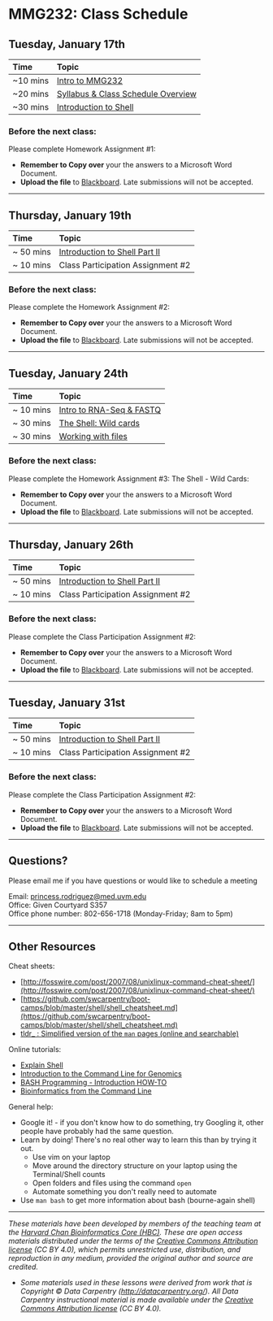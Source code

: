 # MMG232: Class Schedule 

## Tuesday, January 17th 

| Time |  Topic  | 
|:-----------|:----------|
| ~10 mins |  [Intro to MMG232](../lectures/Intro_to_workshop.pdf) | 
| ~20 mins | [Syllabus & Class Schedule Overview](https://bb.uvm.edu/)| 
| ~30 mins | [Introduction to Shell](../lessons/01_week1_mmg232.md) | 


### Before the next class:

Please complete Homework Assignment #1:
   * **Remember to Copy over** your the answers to a Microsoft Word Document. 
   * **Upload the file** to [Blackboard](https://bb.uvm.edu/). Late submissions will not be accepted. 


***

## Thursday, January 19th 

| Time |  Topic  | 
|:-----------|:----------|
| ~ 50 mins |  [Introduction to Shell Part II ](../lessons/01_week1_part2_mmg232.md) |
| ~ 10 mins |  Class Participation Assignment #2  |

### Before the next class:

Please complete the Homework Assignment #2:
   * **Remember to Copy over** your the answers to a Microsoft Word Document. 
  * **Upload the file** to [Blackboard](https://bb.uvm.edu/). Late submissions will not be accepted. 


***

## Tuesday, January 24th 

| Time |  Topic  | 
|:-----------|:----------|
| ~ 10 mins |  [Intro to RNA-Seq & FASTQ](../lectures/Intro_to_workshop.pdf) | 
| ~ 30 mins |  [The Shell: Wild cards](../lessons/02_week2_mmg232_wildcards_shortcuts.md) |
| ~ 30 mins |  [Working with files](../lessons/02_week2_mmg232_working_with_files.md) |

### Before the next class:

Please complete the Homework Assignment #3: The Shell - Wild Cards:
   * **Remember to Copy over** your the answers to a Microsoft Word Document. 
  * **Upload the file** to [Blackboard](https://bb.uvm.edu/). Late submissions will not be accepted. 

*** 

## Thursday, January 26th 

| Time |  Topic  | 
|:-----------|:----------|
| ~ 50 mins |  [Introduction to Shell Part II ](../lessons/01_week1_part1_mmg232.md) |
| ~ 10 mins |  Class Participation Assignment #2  |

### Before the next class:

Please complete the Class Participation Assignment #2:
   * **Remember to Copy over** your the answers to a Microsoft Word Document. 
  * **Upload the file** to [Blackboard](https://bb.uvm.edu/). Late submissions will not be accepted.
***

## Tuesday, January 31st 

| Time |  Topic  | 
|:-----------|:----------|
| ~ 50 mins |  [Introduction to Shell Part II ](../lessons/01_week1_part1_mmg232.md) |
| ~ 10 mins |  Class Participation Assignment #2  |

### Before the next class:

Please complete the Class Participation Assignment #2:
   * **Remember to Copy over** your the answers to a Microsoft Word Document. 
  * **Upload the file** to [Blackboard](https://bb.uvm.edu/). Late submissions will not be accepted.
***

## Questions?
Please email me if you have questions or would like to schedule a meeting  

Email: princess.rodriguez@med.uvm.edu  
Office: Given Courtyard S357  
Office phone number: 802-656-1718 (Monday-Friday; 8am to 5pm)

*** 
## Other Resources

Cheat sheets:
* [http://fosswire.com/post/2007/08/unixlinux-command-cheat-sheet/](http://fosswire.com/post/2007/08/unixlinux-command-cheat-sheet/)
* [https://github.com/swcarpentry/boot-camps/blob/master/shell/shell_cheatsheet.md](https://github.com/swcarpentry/boot-camps/blob/master/shell/shell_cheatsheet.md)
* [tldr_ : Simplified version of the `man` pages (online and searchable)](https://tldr.ostera.io/)

Online tutorials:
* [Explain Shell](http://explainshell.com)
* [Introduction to the Command Line for Genomics](https://datacarpentry.org/shell-genomics/)
* [BASH Programming - Introduction HOW-TO](http://tldp.org/HOWTO/Bash-Prog-Intro-HOWTO.html)
* [Bioinformatics from the Command Line](https://medium.com/ngs-sh)

General help:
* Google it! - if you don't know how to do something, try Googling it, other people have probably had the same question.
* Learn by doing! There's no real other way to learn this than by trying it out.
  * Use vim on your laptop
  * Move around the directory structure on your laptop using the Terminal/Shell counts
  * Open folders and files using the command `open`
  * Automate something you don't really need to automate
* Use `man bash` to get more information about bash (bourne-again shell)

***
*These materials have been developed by members of the teaching team at the [Harvard Chan Bioinformatics Core (HBC)](http://bioinformatics.sph.harvard.edu/). These are open access materials distributed under the terms of the [Creative Commons Attribution license](https://creativecommons.org/licenses/by/4.0/) (CC BY 4.0), which permits unrestricted use, distribution, and reproduction in any medium, provided the original author and source are credited.*

* *Some materials used in these lessons were derived from work that is Copyright © Data Carpentry (http://datacarpentry.org/). 
All Data Carpentry instructional material is made available under the [Creative Commons Attribution license](https://creativecommons.org/licenses/by/4.0/) (CC BY 4.0).*
